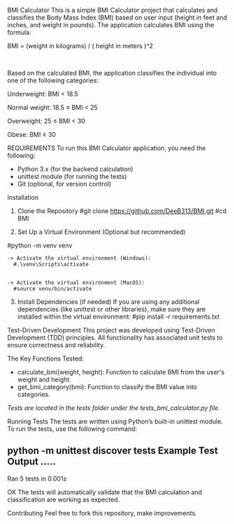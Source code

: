 BMI Calculator
This is a simple BMI Calculator project that calculates and classifies the Body Mass Index (BMI) based on user input (height in feet and inches, and weight in pounds). The application calculates BMI using the formula:

BMI = (weight in kilograms) / ( height in meters )^2

​
 
Based on the calculated BMI, the application classifies the individual into one of the following categories:

Underweight: BMI < 18.5

Normal weight: 18.5 ≤ BMI < 25

Overweight: 25 ≤ BMI < 30

Obese: BMI ≥ 30





REQUIREMENTS
To run this BMI Calculator application, you need the following:

 - Python 3.x (for the backend calculation)
 - unittest module (for running the tests)
 - Git (optional, for version control)


Installation
1. Clone the Repository
  #git clone https://github.com/DeeB313/BMI.git
  #cd BMI

2. Set Up a Virtual Environment (Optional but recommended)

  #python -m venv venv


    -> Activate the virtual environment (Windows):
      #.\venv\Scripts\activate


    -> Activate the virtual environment (MacOS):
      #source venv/bin/activate


3. Install Dependencies (if needed)
If you are using any additional dependencies (like unittest or other libraries), make sure they are installed within the virtual environment:
  #pip install -r requirements.txt



Test-Driven Development
This project was developed using Test-Driven Development (TDD) principles. All functionality has associated unit tests to ensure correctness and reliability.

The Key Functions Tested:
- calculate_bmi(weight, height): Function to calculate BMI from the user's weight and height.
- get_bmi_category(bmi): Function to classify the BMI value into categories.

*Tests are located in the tests folder under the tests_bmi_calculator.py file.*

Running Tests
The tests are written using Python’s built-in unittest module. To run the tests, use the following command:


python -m unittest discover tests
Example Test Output
.....
----------------------------------------------------------------------
Ran 5 tests in 0.001s

OK
The tests will automatically validate that the BMI calculation and classification are working as expected.

Contributing
Feel free to fork this repository, make improvements.
